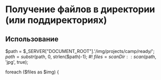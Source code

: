 # Получение файлов в директории (или поддиректориях)

## Использование

$path = $_SERVER["DOCUMENT_ROOT"].'/img/projects/camp/ready/';
$path =  substr($path, 0, strlen($path)-1); #!
$files = scanDir::scan($path, 'jpg', true);

foreach ($files as $img) {
